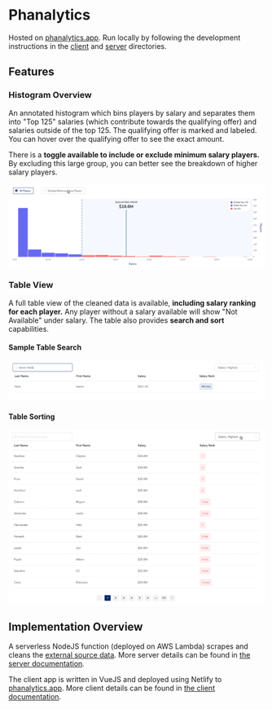 # Phanalytics

Hosted on [phanalytics.app](https://phanalytics.app/). Run locally by following the development instructions in the [client](./client/README.md) and [server](./server/readme.md) directories.

## Features

### Histogram Overview

An annotated histogram which bins players by salary and separates them into "Top 125" salaries (which contribute towards the qualifying offer) and salaries outside of the top 125. The qualifying offer is marked and labeled. You can hover over the qualifying offer to see the exact amount.

There is a **toggle available to include or exclude minimum salary players.** By excluding this large group, you can better see the breakdown of higher salary players.

![Histogram Preview](./client/src/docs/Phanalytics-Histogram.gif)

### Table View

A full table view of the cleaned data is available, **including salary ranking for each player.** Any player without a salary available will show "Not Available" under salary. The table also provides **search and sort** capabilities.

#### Sample Table Search

![Table Search](./client/src/docs/SampleSearch.png)

#### Table Sorting

![Table Sorting](./client/src/docs/Phanalytics-TableSort.gif)

## Implementation Overview

A serverless NodeJS function (deployed on AWS Lambda) scrapes and cleans the [external source data](https://questionnaire-148920.appspot.com/swe/data.html).
More server details can be found in [the server documentation](./server/readme.md).

The client app is written in VueJS and deployed using Netlify to [phanalytics.app](https://phanalytics.app/). More client details can be found in [the client documentation](./client/README.md).

